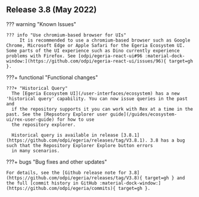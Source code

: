 <!-- SPDX-License-Identifier: CC-BY-4.0 -->
<!-- Copyright Contributors to the Egeria project. -->

## Release 3.8 (May 2022)

??? warning "Known Issues"

    ??? info "Use chromium-based browser for UIs"
         It is recommended to use a chromium-based browser such as Google Chrome, Microsoft Edge or Apple Safari for the Egeria Ecosystem UI. Some parts of the UI experience such as Dino currently experience problems with Firefox. See [odpi/egeria-react-ui#96 :material-dock-window:](https://github.com/odpi/egeria-react-ui/issues/96){ target=gh }.

???+ functional "Functional changes"

    ???+ "Historical Query"
      The [Egeria Ecosystem UI](/user-interfaces/ecosystem) has a new 'historical query' capability. You can now issue queries in the past and 
      if the repository supports it you can work with Rex at a time in the past. See the [Repsotory Explorer user guide](/guides/ecosystem-ui/rex-user-guide) for how to use
      the repository explorer. 
  
      Historical query is available in release [3.8.1](https://github.com/odpi/egeria/releases/tag/V3.8.1). 3.8 has a bug such that the Repository Explorer Explore button errors
      in many scenarios.

???+ bugs "Bug fixes and other updates"

    For details, see the [Github release note for 3.8](https://github.com/odpi/egeria/releases/tag/V3.8){ target=gh } and the full [commit history in GitHub :material-dock-window:](https://github.com/odpi/egeria/commits){ target=gh }.

